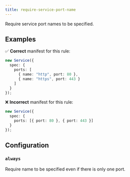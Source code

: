 ```yaml
---
title: require-service-port-name
---
```


Require service port names to be specified.

## Examples

✅ **Correct** manifest for this rule:

```ts
new Service({
  spec: {
    ports: [
      { name: "http", port: 80 },
      { name: "https", port: 443 }
    ]
  }
});
```

❌ **Incorrect** manifest for this rule:

```ts
new Service({
  spec: {
    ports: [{ port: 80 }, { port: 443 }]
  }
});
```

## Configuration

### `always`

Require name to be specified even if there is only one port.

